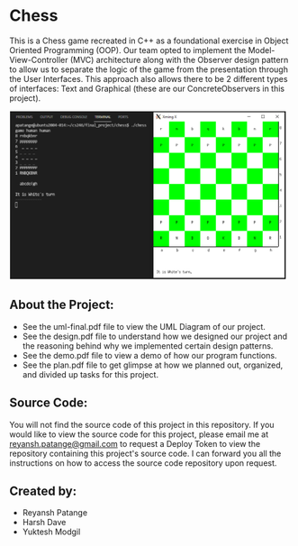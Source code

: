 # Chess
This is a Chess game recreated in C++ as a foundational exercise in Object Oriented Programming (OOP). Our team opted to implement the Model-View-Controller (MVC) architecture along with the Observer design pattern to allow us to separate the logic of the game from the presentation through the User Interfaces. This approach also allows there to be 2 different types of interfaces: Text and Graphical (these are our ConcreteObservers in this project).

![Chess Picture](https://github.com/Reyansh14/chess/blob/main/chess_pic1.PNG)

## About the Project:
- See the uml-final.pdf file to view the UML Diagram of our project.
- See the design.pdf file to understand how we designed our project and the reasoning behind why we implemented certain design patterns.
- See the demo.pdf file to view a demo of how our program functions.
- See the plan.pdf file to get glimpse at how we planned out, organized, and divided up tasks for this project.

## Source Code:
You will not find the source code of this project in this repository. If you would like to view the source code for this project, please email me at [reyansh.patange@gmail.com](mailto:reyansh.patange@gmail.com) to request a Deploy Token to view the repository containing this project's source code. I can forward you all the instructions on how to access the source code repository upon request.

## Created by:
- Reyansh Patange
- Harsh Dave
- Yuktesh Modgil
